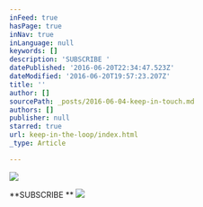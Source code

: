 ```yaml
---
inFeed: true
hasPage: true
inNav: true
inLanguage: null
keywords: []
description: 'SUBSCRIBE '
datePublished: '2016-06-20T22:34:47.523Z'
dateModified: '2016-06-20T19:57:23.207Z'
title: ''
author: []
sourcePath: _posts/2016-06-04-keep-in-touch.md
authors: []
publisher: null
starred: true
url: keep-in-the-loop/index.html
_type: Article

---
```

![](https://the-grid-user-content.s3-us-west-2.amazonaws.com/da336eda-2444-46e4-96be-a0b4dc758a41.jpg)

**SUBSCRIBE **
![](https://the-grid-user-content.s3-us-west-2.amazonaws.com/066837f4-2daf-4a35-9238-9812cc30b183.jpg)